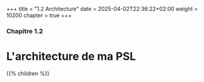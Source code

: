 +++
title = "1.2 Architecture"
date = 2025-04-02T22:36:22+02:00
weight = 10200
chapter = true
+++

### Chapitre 1.2

# L'architecture de ma PSL

{{% children  %}}
